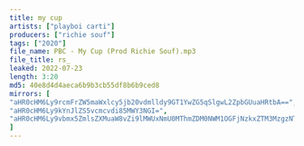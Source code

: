 ```yaml
---
title: my cup
artists: ["playboi carti"]
producers: ["richie souf"]
tags: ["2020"]
file_name: PBC - My Cup (Prod Richie Souf).mp3
file_title: rs_
leaked: 2022-07-23
length: 3:20
md5: 40e8d4d4aeca6b9b3cb55df8b6b9ced8
mirrors: [
"aHR0cHM6Ly9rcmFrZW5maWxlcy5jb20vdmlldy9GT1YwZG5qSlgwL2ZpbGUuaHRtbA==",
"aHR0cHM6Ly9kYnJlZS5vcmcvdi85MWY3NGI=",
"aHR0cHM6Ly9vbmx5ZmlsZXMuaW8vZi9lMWUxNmU0MThmZDM0NWM1OGFjNzkxZTM3MzgzNTNhZg=="
]
---
```

